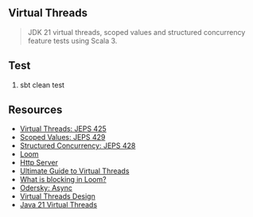 Virtual Threads
---------------
>JDK 21 virtual threads, scoped values and structured concurrency feature tests using Scala 3.

Test
----
1. sbt clean test

Resources
---------
* [Virtual Threads: JEPS 425](openjdk.org/jeps/425)
* [Scoped Values: JEPS 429](https://openjdk.org/jeps/429)
* [Structured Concurrency: JEPS 428](openjdk.org/jeps/428)
* [Loom](www.marcobehler.com/guides/java-project-loom)
* [Http Server](https://github.com/objektwerks/http.server)
* [Ultimate Guide to Virtual Threads](https://blog.rockthejvm.com/ultimate-guide-to-java-virtual-threads/)
* [What is blocking in Loom?](https://softwaremill.com/what-is-blocking-in-loom/)
* [Odersky: Async](https://github.com/lampepfl/async/)
* [Virtual Threads Design](https://blogs.oracle.com/javamagazine/post/java-virtual-threads)
* [Java 21 Virtual Threads](https://www.youtube.com/watch?v=5E0LU85EnTI)